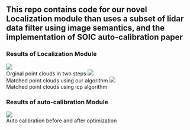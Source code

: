 ## This repo contains code for our novel Localization module than uses a subset of lidar data filter using image semantics, and the implementation of SOIC auto-calibration paper

### Results of Localization Module
![](/data/github/org.gif) <br/>
Orginal point clouds in two steps
![](/data/github/ours_icp_kabsch.gif)<br/>
Matched point clouds using our algorithm
![](/data/github/icp.gif)<br/>
Matched point clouds using icp algorithm

### Results of auto-calibration Module
![](/data/github/auto-calib.gif)<br/>
Auto calibration before and after optimization
